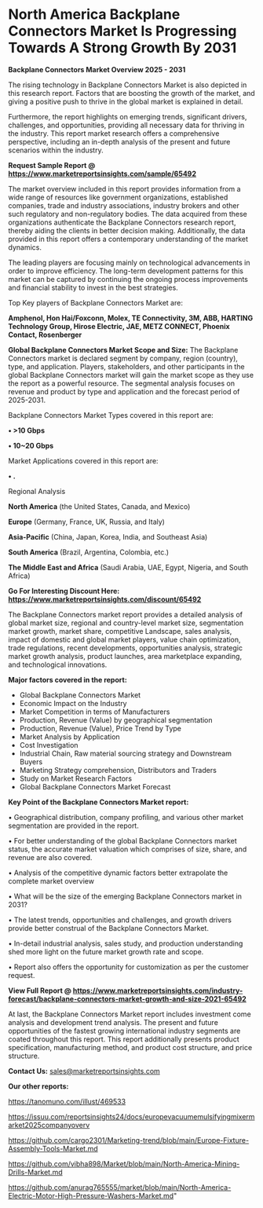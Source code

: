 # North America Backplane Connectors Market Is Progressing Towards A Strong Growth By 2031

<Strong> Backplane Connectors Market Overview 2025 - 2031</strong>

The rising technology in Backplane Connectors Market is also depicted in this research report. Factors that are boosting the growth of the market, and giving a positive push to thrive in the global market is explained in detail.

Furthermore, the report highlights on emerging trends, significant drivers, challenges, and opportunities, providing all necessary data for thriving in the industry. This report market research offers a comprehensive perspective, including an in-depth analysis of the present and future scenarios within the industry.

<strong>Request Sample Report @ <a href=https://www.marketreportsinsights.com/sample/65492>https://www.marketreportsinsights.com/sample/65492</a></strong>

The market overview included in this report provides information from a wide range of resources like government organizations, established companies, trade and industry associations, industry brokers and other such regulatory and non-regulatory bodies. The data acquired from these organizations authenticate the Backplane Connectors research report, thereby aiding the clients in better decision making. Additionally, the data provided in this report offers a contemporary understanding of the market dynamics.

The leading players are focusing mainly on technological advancements in order to improve efficiency. The long-term development patterns for this market can be captured by continuing the ongoing process improvements and financial stability to invest in the best strategies.

Top Key players of Backplane Connectors Market are:

<strong>Amphenol, Hon Hai/Foxconn, Molex, TE Connectivity, 3M, ABB, HARTING Technology Group, Hirose Electric, JAE, METZ CONNECT, Phoenix Contact, Rosenberger</strong>

<strong><b>Global Backplane Connectors Market Scope and Size:</b></strong>
The Backplane Connectors market is declared segment by company, region (country), type, and application. Players, stakeholders, and other participants in the global Backplane Connectors market will gain the market scope as they use the report as a powerful resource. The segmental analysis focuses on revenue and product by type and application and the forecast period of 2025-2031.

Backplane Connectors Market Types covered in this report are:

<strong>• >10 Gbps

• 10~20 Gbps</strong>

Market Applications covered in this report are:

<strong>• .</strong> 

Regional Analysis

<strong>North America</strong> (the United States, Canada, and Mexico)

<strong>Europe</strong> (Germany, France, UK, Russia, and Italy)

<strong>Asia-Pacific</strong> (China, Japan, Korea, India, and Southeast Asia)

<strong>South America</strong> (Brazil, Argentina, Colombia, etc.)

<strong>The Middle East and Africa</strong> (Saudi Arabia, UAE, Egypt, Nigeria, and South Africa)

<strong>Go For Interesting Discount Here: <a href=https://www.marketreportsinsights.com/discount/65492>https://www.marketreportsinsights.com/discount/65492</a></strong>

The Backplane Connectors market report provides a detailed analysis of global market size, regional and country-level market size, segmentation market growth, market share, competitive Landscape, sales analysis, impact of domestic and global market players, value chain optimization, trade regulations, recent developments, opportunities analysis, strategic market growth analysis, product launches, area marketplace expanding, and technological innovations.

<strong><b>Major factors covered in the report:</b></strong>
<ul>
  <li>Global Backplane Connectors Market </li>
  <li>Economic Impact on the Industry</li>
  <li>Market Competition in terms of Manufacturers</li>
  <li>Production, Revenue (Value) by geographical segmentation</li>
  <li>Production, Revenue (Value), Price Trend by Type</li>
  <li>Market Analysis by Application</li>
  <li>Cost Investigation</li>
  <li>Industrial Chain, Raw material sourcing strategy and Downstream Buyers</li>
  <li>Marketing Strategy comprehension, Distributors and Traders</li>
  <li>Study on Market Research Factors</li>
  <li>Global Backplane Connectors Market Forecast</li>
</ul>

<strong><b>Key Point of the Backplane Connectors Market report:</b></strong>

• Geographical distribution, company profiling, and various other market segmentation are provided in the report.

• For better understanding of the global Backplane Connectors market status, the accurate market valuation which comprises of size, share, and revenue are also covered.

• Analysis of the competitive dynamic factors better extrapolate the complete market overview

• What will be the size of the emerging Backplane Connectors market in 2031?

• The latest trends, opportunities and challenges, and growth drivers provide better construal of the Backplane Connectors Market.

• In-detail industrial analysis, sales study, and production understanding shed more light on the future market growth rate and scope.

• Report also offers the opportunity for customization as per the customer request.

<strong><b>View Full Report @ <a href=https://www.marketreportsinsights.com/industry-forecast/backplane-connectors-market-growth-and-size-2021-65492>https://www.marketreportsinsights.com/industry-forecast/backplane-connectors-market-growth-and-size-2021-65492</a></b></strong>


At last, the Backplane Connectors Market report includes investment come analysis and development trend analysis. The present and future opportunities of the fastest growing international industry segments are coated throughout this report. This report additionally presents product specification, manufacturing method, and product cost structure, and price structure.

<strong>Contact Us:</strong>
sales@marketreportsinsights.com

<strong>Our other reports:</strong>

<a href=https://tanomuno.com/illust/469533>https://tanomuno.com/illust/469533</a>

<a href=https://issuu.com/reportsinsights24/docs/europevacuumemulsifyingmixermarket2025companyoverv>https://issuu.com/reportsinsights24/docs/europevacuumemulsifyingmixermarket2025companyoverv</a>

<a href=https://github.com/cargo2301/Marketing-trend/blob/main/Europe-Fixture-Assembly-Tools-Market.md>https://github.com/cargo2301/Marketing-trend/blob/main/Europe-Fixture-Assembly-Tools-Market.md</a>

<a href=https://github.com/vibha898/Market/blob/main/North-America-Mining-Drills-Market.md>https://github.com/vibha898/Market/blob/main/North-America-Mining-Drills-Market.md</a>

<a href=https://github.com/anurag765555/market/blob/main/North-America-Electric-Motor-High-Pressure-Washers-Market.md>https://github.com/anurag765555/market/blob/main/North-America-Electric-Motor-High-Pressure-Washers-Market.md</a>"
